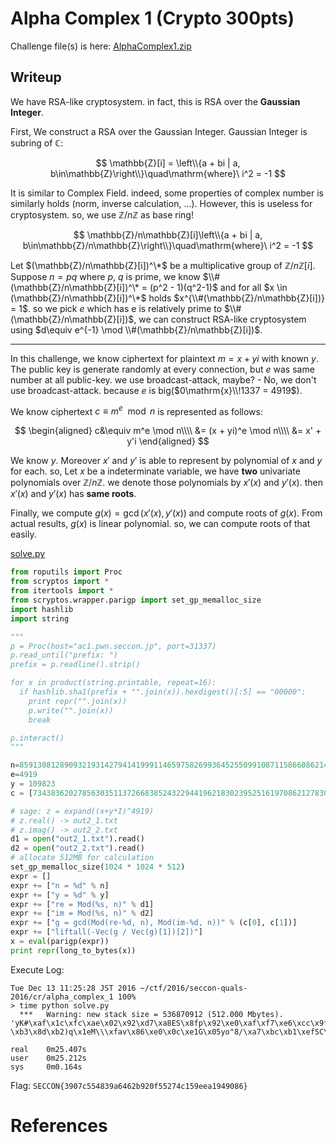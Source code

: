 Alpha Complex 1 (Crypto 300pts)
===================================

Challenge file(s) is here: [AlphaComplex1.zip](AlphaComplex1.zip)

## Writeup
We have RSA-like cryptosystem. in fact, this is RSA over the **Gaussian Integer**.

First, We construct a RSA over the Gaussian Integer. Gaussian Integer is subring of $\mathbb{C}$:

$$
\mathbb{Z}[i] = \left\\{a + bi | a, b\in\mathbb{Z}\right\\}\quad\mathrm{where}\ i^2 = -1
$$

It is similar to Complex Field. indeed, some properties of complex number is similarly holds (norm, inverse calculation, ...). However, this is useless for cryptosystem. so, we use $\mathbb{Z} / n\mathbb{Z}$ as base ring!

$$
\mathbb{Z}/n\mathbb{Z}[i]\left\\{a + bi | a, b\in\mathbb{Z}/n\mathbb{Z}\right\\}\quad\mathrm{where}\ i^2 = -1
$$

Let $(\mathbb{Z}/n\mathbb{Z}[i])^\*$ be a multiplicative group of $\mathbb{Z}/n\mathbb{Z}[i]$. Suppose $n = pq$ where $p$, $q$ is prime, we know $\\#(\mathbb{Z}/n\mathbb{Z}[i])^\* = (p^2 - 1)(q^2-1)$ and for all $x \in (\mathbb{Z}/n\mathbb{Z}[i])^\*$ holds $x^{\\#(\mathbb{Z}/n\mathbb{Z}[i])} = 1$. so we pick $e$ which has e is relatively prime to $\\#(\mathbb{Z}/n\mathbb{Z}[i])$, we can construct RSA-like cryptosystem using $d\equiv e^{-1} \mod \\#(\mathbb{Z}/n\mathbb{Z}[i])$.

----

In this challenge, we know ciphertext for plaintext $m = x + yi$ with known $y$. The public key is generate randomly at every connection, but $e$ was same number at all public-key. we use broadcast-attack, maybe? - No, we don't use broadcast-attack. because $e$ is big($0\mathrm{x}\\!1337 = 4919$).

We know ciphertext $c \equiv m^e \mod n$ is represented as follows:

$$
\begin{aligned}
c&\equiv m^e \mod n\\\\
&= (x + yi)^e \mod n\\\\
&= x' + y'i
\end{aligned}
$$

We know $y$. Moreover $x'$ and $y'$ is able to represent by polynomial of $x$ and $y$  for each. so, Let $x$ be a indeterminate variable, we have **two** univariate polynomials over $\mathbb{Z}/n\mathbb{Z}$. we denote those polynomials by $x'(x)$ and $y'(x)$. then $x'(x)$ and $y'(x)$ has **same roots**.

Finally, we compute $g(x) = \gcd(x'(x), y'(x))$ and compute roots of $g(x)$. From actual results, $g(x)$ is linear polynomial. so, we can compute roots of that easily.

[solve.py](solve.py)

```python
from roputils import Proc
from scryptos import *
from itertools import *
from scryptos.wrapper.parigp import set_gp_memalloc_size
import hashlib
import string

"""
p = Proc(host="ac1.pwn.seccon.jp", port=31337)
p.read_until("prefix: ")
prefix = p.readline().strip()

for x in product(string.printable, repeat=16):
  if hashlib.sha1(prefix + "".join(x)).hexdigest()[:5] == "00000":
    print repr("".join(x))
    p.write("".join(x))
    break

p.interact()
"""

n=85913081289093219314279414199911465975826993645255099108711586608621408324014021787874679342549096244529235932586709419001980975828323391172145792836579199724931013820275272212225060955572024694062338567977737291578560186799120393834106834908399529875670248954839313057047385142493049783648656051266200679539
e=4919
y = 109823
c = [7343836202785630351137266838524322944196218302395251619708621278307028537163796438017957382700469113231065259304446768938126604072292056771961938036191098188575796583664333657843736555276833510818568441987946108063187232471647366362615025383861649632471364729561625292996669722943156467517886902288663376530, 78805899264837359127934361704813657728028495417225274572152492070945573113436642696718282244964253253778011656522230634179033236200136511174534988947704854580923553360972284483058586894235508191718244903134393200667608836101550862777775562092269758188940713875300829889369313825258345746287364875750361695453]

# sage: z = expand((x+y*I)^4919)
# z.real() -> out2_1.txt
# z.imag() -> out2_2.txt
d1 = open("out2_1.txt").read()
d2 = open("out2_2.txt").read()
# allocate 512MB for calculation
set_gp_memalloc_size(1024 * 1024 * 512)
expr = []
expr += ["n = %d" % n]
expr += ["y = %d" % y]
expr += ["re = Mod(%s, n)" % d1]
expr += ["im = Mod(%s, n)" % d2]
expr += ["g = gcd(Mod(re-%d, n), Mod(im-%d, n))" % (c[0], c[1])]
expr += ["liftall(-Vec(g / Vec(g)[1])[2])"]
x = eval(parigp(expr))
print repr(long_to_bytes(x))
```

Execute Log:

```
Tue Dec 13 11:25:28 JST 2016 ~/ctf/2016/seccon-quals-2016/cr/alpha_complex_1 100%
> time python solve.py 
  ***   Warning: new stack size = 536870912 (512.000 Mbytes).
'yK#\xaf\x1c\xfc\xae\x02\x92\xd7\xa8ES\x8fp\x92\xe0\xaf\xf7\xe6\xcc\x9fR%\xe6T\x90\x9cB4\xbcX;\xe4\x11?\xb3\x8d\xb2)q\x1eM\\\xfav\x86\xe0\x0c\xe1G\x05yo"8/\xa7\xbc\xb1\xefSC\x96Y\xe1\x14\x8f\x11\xb4:\xe3\xc3G\xb4\xe5\xb1\x00SECCON{3907c554839a6462b920f55274c159eea1949086}'

real    0m25.407s
user    0m25.212s
sys     0m0.164s
```

Flag: `SECCON{3907c554839a6462b920f55274c159eea1949086}`


# References